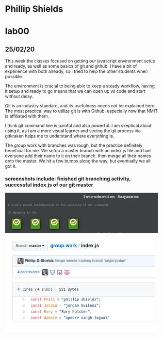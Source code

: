 # Phillip Shields
# lab00
## 25/02/20

This week the classes focused on getting our javascript environment setup and ready, as well as some basics of git and github. I have a bit of experience with both already, so I tried to help the other students when possible. 

The environment is crucial to being able to keep a steady workflow, having it setup and ready to go means that we can open up vs code and start without delay. 

Git is an industry standard, and its usefulness needs not be explained here. The most practical way to utilize git is with Github, especially now that NMIT is affiliated with them. 

I think git command line is painful and also powerful. I am skeptical about using it, as i am a more visual learner and seeing the git process via gitkraken helps me to understand where everything is.

The group work with branches was rough, but the practice definitely beneficial for me. We setup a master branch with an index.js file and had everyone add their name to it on their branch, then merge all their names onto the master. We hit a few bumps along the way, but eventually we all got it. 

### screenshots include: finished git branching activity, successful index.js of our git master

![success!](/img/one.png)

![success!!](/img/two.png)